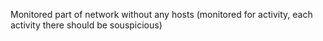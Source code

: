 Monitored part of network without any hosts (monitored for activity, each activity there should be souspicious)